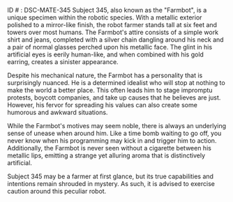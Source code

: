 ID # : DSC-MATE-345
Subject 345, also known as the "Farmbot", is a unique specimen within the robotic species. With a metallic exterior polished to a mirror-like finish, the robot farmer stands tall at six feet and towers over most humans. The Farmbot's attire consists of a simple work shirt and jeans, completed with a silver chain dangling around his neck and a pair of normal glasses perched upon his metallic face. The glint in his artificial eyes is eerily human-like, and when combined with his gold earring, creates a sinister appearance.

Despite his mechanical nature, the Farmbot has a personality that is surprisingly nuanced. He is a determined idealist who will stop at nothing to make the world a better place. This often leads him to stage impromptu protests, boycott companies, and take up causes that he believes are just. However, his fervor for spreading his values can also create some humorous and awkward situations.

While the Farmbot's motives may seem noble, there is always an underlying sense of unease when around him. Like a time bomb waiting to go off, you never know when his programming may kick in and trigger him to action. Additionally, the Farmbot is never seen without a cigarette between his metallic lips, emitting a strange yet alluring aroma that is distinctively artificial.

Subject 345 may be a farmer at first glance, but its true capabilities and intentions remain shrouded in mystery. As such, it is advised to exercise caution around this peculiar robot.